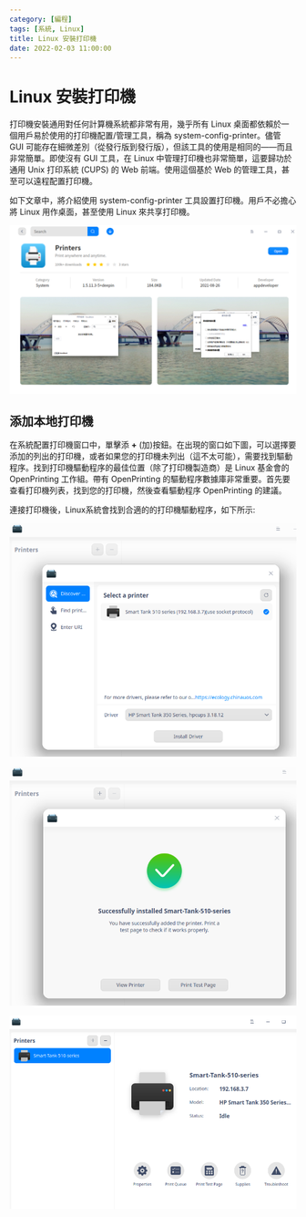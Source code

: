 ```yaml
---
category: [編程]
tags: [系統, Linux]
title: Linux 安裝打印機
date: 2022-02-03 11:00:00
---
```


<style>
    table {
        width: 100%;
    }
</style>

# Linux 安裝打印機

打印機安裝通用對任何計算機系統都非常有用，幾乎所有 Linux 桌面都依賴於一個用戶易於使用的打印機配置/管理工具，稱為 system-config-printer。儘管 GUI 可能存在細微差別（從發行版到發行版），但該工具的使用是相同的——而且非常簡單。即使沒有 GUI 工具，在 Linux 中管理打印機也非常簡單，這要歸功於通用 Unix 打印系統 (CUPS) 的 Web 前端。使用這個基於 Web 的管理工具，甚至可以遠程配置打印機。

如下文章中，將介紹使用 system-config-printer 工具設置打印機。用戶不必擔心將 Linux 用作桌面，甚至使用 Linux 來共享打印機。

![Alt x](../assets/img/linux/printer.png)

## 添加本地打印機

在系統配置打印機窗口中，單擊添 **+** (加)按鈕。在出現的窗口如下圖，可以選擇要添加的列出的打印機，或者如果您的打印機未列出（這不太可能），需要找到驅動程序。找到打印機驅動程序的最佳位置（除了打印機製造商）是 Linux 基金會的 OpenPrinting 工作組。帶有 OpenPrinting 的驅動程序數據庫非常重要。首先要查看打印機列表，找到您的打印機，然後查看驅動程序 OpenPrinting 的建議。

連接打印機後，Linux系統會找到合適的的打印機驅動程序，如下所示:

![Alt x](../assets/img/linux/addprn1.png)

![Alt x](../assets/img/linux/addprn2.png)

![Alt x](../assets/img/linux/addprn3.png)